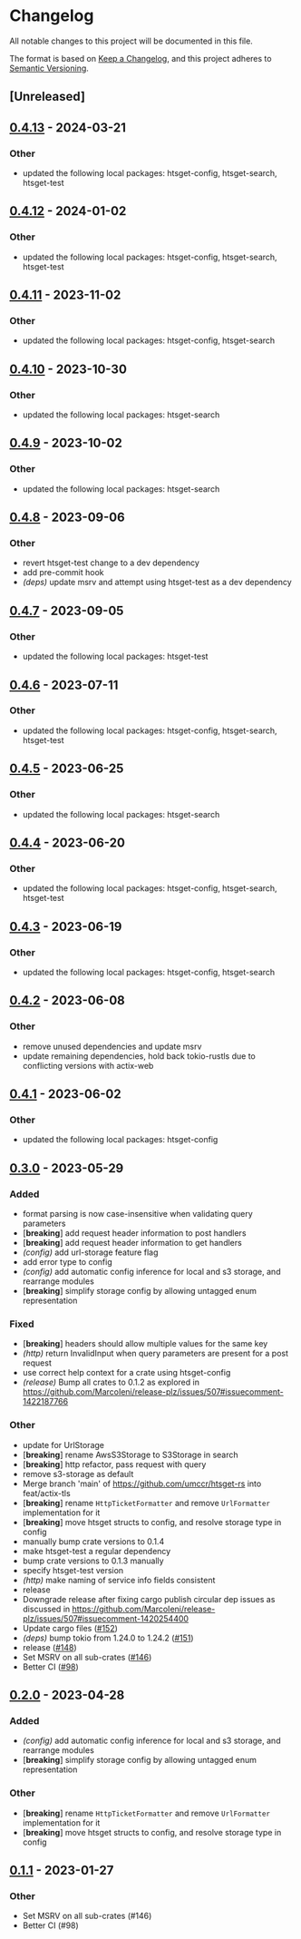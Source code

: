# Changelog
All notable changes to this project will be documented in this file.

The format is based on [Keep a Changelog](https://keepachangelog.com/en/1.0.0/),
and this project adheres to [Semantic Versioning](https://semver.org/spec/v2.0.0.html).

## [Unreleased]

## [0.4.13](https://github.com/mmalenic/htsget-rs/compare/htsget-http-v0.4.12...htsget-http-v0.4.13) - 2024-03-21

### Other
- updated the following local packages: htsget-config, htsget-search, htsget-test

## [0.4.12](https://github.com/umccr/htsget-rs/compare/htsget-http-v0.4.11...htsget-http-v0.4.12) - 2024-01-02

### Other
- updated the following local packages: htsget-config, htsget-search, htsget-test

## [0.4.11](https://github.com/umccr/htsget-rs/compare/htsget-http-v0.4.10...htsget-http-v0.4.11) - 2023-11-02

### Other
- updated the following local packages: htsget-config, htsget-search

## [0.4.10](https://github.com/umccr/htsget-rs/compare/htsget-http-v0.4.9...htsget-http-v0.4.10) - 2023-10-30

### Other
- updated the following local packages: htsget-search

## [0.4.9](https://github.com/umccr/htsget-rs/compare/htsget-http-v0.4.8...htsget-http-v0.4.9) - 2023-10-02

### Other
- updated the following local packages: htsget-search

## [0.4.8](https://github.com/umccr/htsget-rs/compare/htsget-http-v0.4.7...htsget-http-v0.4.8) - 2023-09-06

### Other
- revert htsget-test change to a dev dependency
- add pre-commit hook
- *(deps)* update msrv and attempt using htsget-test as a dev dependency

## [0.4.7](https://github.com/umccr/htsget-rs/compare/htsget-http-v0.4.6...htsget-http-v0.4.7) - 2023-09-05

### Other
- updated the following local packages: htsget-test

## [0.4.6](https://github.com/umccr/htsget-rs/compare/htsget-http-v0.4.5...htsget-http-v0.4.6) - 2023-07-11

### Other
- updated the following local packages: htsget-config, htsget-search, htsget-test

## [0.4.5](https://github.com/umccr/htsget-rs/compare/htsget-http-v0.4.4...htsget-http-v0.4.5) - 2023-06-25

### Other
- updated the following local packages: htsget-search

## [0.4.4](https://github.com/umccr/htsget-rs/compare/htsget-http-v0.4.3...htsget-http-v0.4.4) - 2023-06-20

### Other
- updated the following local packages: htsget-config, htsget-search, htsget-test

## [0.4.3](https://github.com/umccr/htsget-rs/compare/htsget-http-v0.4.2...htsget-http-v0.4.3) - 2023-06-19

### Other
- updated the following local packages: htsget-config, htsget-search

## [0.4.2](https://github.com/umccr/htsget-rs/compare/htsget-http-v0.4.1...htsget-http-v0.4.2) - 2023-06-08

### Other
- remove unused dependencies and update msrv
- update remaining dependencies, hold back tokio-rustls due to conflicting versions with actix-web

## [0.4.1](https://github.com/umccr/htsget-rs/compare/htsget-http-v0.4.0...htsget-http-v0.4.1) - 2023-06-02

### Other
- updated the following local packages: htsget-config

## [0.3.0](https://github.com/umccr/htsget-rs/compare/htsget-http-v0.2.0...htsget-http-v0.3.0) - 2023-05-29

### Added
- format parsing is now case-insensitive when validating query parameters
- [**breaking**] add request header information to post handlers
- [**breaking**] add request header information to get handlers
- *(config)* add url-storage feature flag
- add error type to config
- *(config)* add automatic config inference for local and s3 storage, and rearrange modules
- [**breaking**] simplify storage config by allowing untagged enum representation

### Fixed
- [**breaking**] headers should allow multiple values for the same key
- *(http)* return InvalidInput when query parameters are present for a post request
- use correct help context for a crate using htsget-config
- *(release)* Bump all crates to 0.1.2 as explored in https://github.com/MarcoIeni/release-plz/issues/507#issuecomment-1422187766

### Other
- update for UrlStorage
- [**breaking**] rename AwsS3Storage to S3Storage in search
- [**breaking**] http refactor, pass request with query
- remove s3-storage as default
- Merge branch 'main' of https://github.com/umccr/htsget-rs into feat/actix-tls
- [**breaking**] rename `HttpTicketFormatter` and remove `UrlFormatter` implementation for it
- [**breaking**] move htsget structs to config, and resolve storage type in config
- manually bump crate versions to 0.1.4
- make htsget-test a regular dependency
- bump crate versions to 0.1.3 manually
- specify htsget-test version
- *(http)* make naming of service info fields consistent
- release
- Downgrade release after fixing cargo publish circular dep issues as discussed in https://github.com/MarcoIeni/release-plz/issues/507#issuecomment-1420254400
- Update cargo files ([#152](https://github.com/umccr/htsget-rs/pull/152))
- *(deps)* bump tokio from 1.24.0 to 1.24.2 ([#151](https://github.com/umccr/htsget-rs/pull/151))
- release ([#148](https://github.com/umccr/htsget-rs/pull/148))
- Set MSRV on all sub-crates ([#146](https://github.com/umccr/htsget-rs/pull/146))
- Better CI ([#98](https://github.com/umccr/htsget-rs/pull/98))

## [0.2.0](https://github.com/umccr/htsget-rs/compare/htsget-http-v0.1.4...htsget-http-v0.2.0) - 2023-04-28

### Added
- *(config)* add automatic config inference for local and s3 storage, and rearrange modules
- [**breaking**] simplify storage config by allowing untagged enum representation

### Other
- [**breaking**] rename `HttpTicketFormatter` and remove `UrlFormatter` implementation for it
- [**breaking**] move htsget structs to config, and resolve storage type in config

## [0.1.1](https://github.com/umccr/htsget-rs/compare/htsget-http-v0.1.0...htsget-http-v0.1.1) - 2023-01-27

### Other
- Set MSRV on all sub-crates (#146)
- Better CI (#98)
